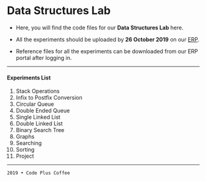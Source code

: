 # Data Structures Lab

* Here, you will find the code files for our **Data Structures Lab** here.

* All the experiments should be uploaded by **26 October 2019** on our [ERP](https://bit.ly/terna-erp).

* Reference files for all the experiments can be downloaded from our ERP portal after logging in.

---

#### Experiments List

1. Stack Operations
2. Infix to Postfix Conversion
3. Circular Queue
4. Double Ended Queue
5. Single Linked List
6. Double Linked List
7. Binary Search Tree
8. Graphs
9. Searching
10. Sorting
11. Project

---

`2019 • Code Plus Coffee`